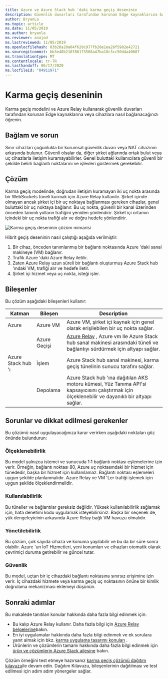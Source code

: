 ```yaml
---
title: Azure ve Azure Stack hub 'daki karma geçiş deseninin
description: Güvenlik duvarları tarafından korunan Edge kaynaklarına bağlanmak için Azure ve Azure Stack hub 'daki karma geçiş modelini kullanın.
author: BryanLa
ms.topic: article
ms.date: 11/05/2019
ms.author: bryanla
ms.reviewer: anajod
ms.lastreviewed: 11/05/2019
ms.openlocfilehash: 03b20a20a04f620c977fb20e1ea26f5982e42721
ms.sourcegitcommit: bb3e40b210f86173568a47ba18c3cc50d4a40607
ms.translationtype: MT
ms.contentlocale: tr-TR
ms.lasthandoff: 06/17/2020
ms.locfileid: "84911971"
---
```

# <a name="hybrid-relay-pattern"></a>Karma geçiş deseninin

Karma geçiş modelini ve Azure Relay kullanarak güvenlik duvarları tarafından korunan Edge kaynaklarına veya cihazlara nasıl bağlanacağınızı öğrenin.

## <a name="context-and-problem"></a>Bağlam ve sorun

Sınır cihazları çoğunlukla bir kurumsal güvenlik duvarı veya NAT cihazının arkasında bulunur. Güvenli olsalar da, diğer şirket ağlarında ortak bulut veya uç cihazlarla iletişim kuramayabilirler. Genel buluttaki kullanıcılara güvenli bir şekilde belirli bağlantı noktalarını ve işlevleri göstermek gerekebilir.

## <a name="solution"></a>Çözüm

Karma geçiş modelinde, doğrudan iletişim kuramayan iki uç nokta arasında bir WebSockets tüneli kurmak için Azure Relay kullanılır. Şirket içinde olmayan ancak şirket içi bir uç noktaya bağlanması gereken cihazlar, genel buluttaki bir uç noktaya bağlanır. Bu uç nokta, güvenli bir kanal üzerinden önceden tanımlı yolların trafiğini yeniden yönlendirir. Şirket içi ortamın içindeki bir uç nokta trafiği alır ve doğru hedefe yönlendirir.

![Karma geçiş deseninin çözüm mimarisi](media/pattern-hybrid-relay/solution-architecture.png)

Hibrit geçiş deseninin nasıl çalıştığı aşağıda verilmiştir:

1. Bir cihaz, önceden tanımlanmış bir bağlantı noktasında Azure 'daki sanal makineye (VM) bağlanır.
2. Trafik Azure 'daki Azure Relay iletilir.
3. Zaten Azure Relay uzun süreli bir bağlantı oluşturmuş Azure Stack hub 'ındaki VM, trafiği alır ve hedefe iletir.
4. Şirket içi hizmet veya uç nokta, isteği işler.

## <a name="components"></a>Bileşenler

Bu çözüm aşağıdaki bileşenleri kullanır:

| Katman | Bileşen | Description |
|----------|-----------|-------------|
| Azure | Azure VM | Azure VM, şirket içi kaynak için genel olarak erişilebilen bir uç nokta sağlar. |
| | Azure Geçişi | [Azure Relay](/azure/azure-relay/) , Azure vm Ile Azure Stack hub sanal makinesi arasındaki tüneli ve bağlantıyı sürdürmek için altyapı sağlar.|
| Azure Stack hub 'ı | İşlem | Azure Stack hub sanal makinesi, karma geçiş tünelinin sunucu tarafını sağlar. |
| | Depolama | Azure Stack hub 'ına dağıtılan AKS motoru kümesi, Yüz Tanıma API'si kapsayıcısını çalıştırmak için ölçeklenebilir ve dayanıklı bir altyapı sağlar.|

## <a name="issues-and-considerations"></a>Sorunlar ve dikkat edilmesi gerekenler

Bu çözümü nasıl uygulayacağınıza karar verirken aşağıdaki noktaları göz önünde bulundurun:

### <a name="scalability"></a>Ölçeklenebilirlik

Bu model yalnızca istemci ve sunucuda 1:1 bağlantı noktası eşlemelerine izin verir. Örneğin, bağlantı noktası 80, Azure uç noktasındaki bir hizmet için tünededir, başka bir hizmet için kullanılamaz. Bağlantı noktası eşlemeleri uygun şekilde planlanmalıdır. Azure Relay ve VM 'Ler trafiği işlemek için uygun şekilde ölçeklendirmelidir.

### <a name="availability"></a>Kullanılabilirlik

Bu tüneller ve bağlantılar gereksiz değildir. Yüksek kullanılabilirlik sağlamak için, hata denetimi kodu uygulamak isteyebilirsiniz. Başka bir seçenek de, yük dengeleyicinin arkasında Azure Relay bağlı VM havuzu olmalıdır.

### <a name="manageability"></a>Yönetilebilirlik

Bu çözüm, çok sayıda cihaza ve konuma yayılabilir ve bu da bir süre sonra olabilir. Azure 'un IoT Hizmetleri, yeni konumları ve cihazları otomatik olarak çevrimiçi duruma getirebilir ve güncel tutar.

### <a name="security"></a>Güvenlik

Bu model, uçtan bir iç cihazdaki bağlantı noktasına sınırsız erişimine izin verir. İç cihazdaki hizmete veya karma geçiş uç noktasının önüne bir kimlik doğrulama mekanizması eklemeyi düşünün.

## <a name="next-steps"></a>Sonraki adımlar

Bu makalede tanıtılan konular hakkında daha fazla bilgi edinmek için:

- Bu kalıp Azure Relay kullanır. Daha fazla bilgi için [Azure Relay belgelerine](/azure/azure-relay/)bakın.
- En iyi uygulamalar hakkında daha fazla bilgi edinmek ve ek sorulara yanıt almak için bkz. [karma uygulama tasarımı konuları](overview-app-design-considerations.md) .
- Ürünlerin ve çözümlerin tamamı hakkında daha fazla bilgi edinmek için [ürün ve çözümlerin Azure Stack ailesine](/azure-stack) bakın.

Çözüm örneğini test etmeye hazırsanız [karma geçiş çözümü dağıtım kılavuzu](https://aka.ms/hybridrelaydeployment)ile devam edin. Dağıtım Kılavuzu, bileşenlerinin dağıtılması ve test edilmesi için adım adım yönergeler sağlar.